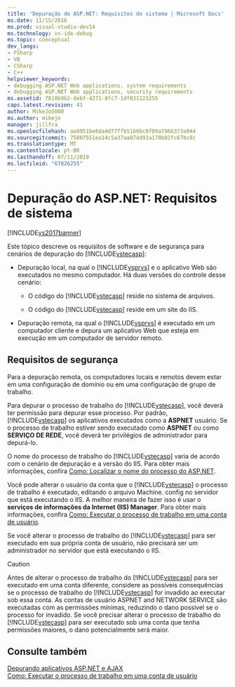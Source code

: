 ```yaml
---
title: 'Depuração do ASP.NET: Requisitos do sistema | Microsoft Docs'
ms.date: 11/15/2016
ms.prod: visual-studio-dev14
ms.technology: vs-ide-debug
ms.topic: conceptual
dev_langs:
- FSharp
- VB
- CSharp
- C++
helpviewer_keywords:
- debugging ASP.NET Web applications, system requirements
- debugging ASP.NET Web applications, security requirements
ms.assetid: 7810b9b2-debf-4271-8fc7-1df031123255
caps.latest.revision: 41
author: MikeJo5000
ms.author: mikejo
manager: jillfra
ms.openlocfilehash: aa8951be6da4d77ffb51b6bc8f09a796b373a944
ms.sourcegitcommit: 75807551ea14c5a37aa07dd93a170b02fc67bc8c
ms.translationtype: MT
ms.contentlocale: pt-BR
ms.lasthandoff: 07/11/2019
ms.locfileid: "67826255"
---
```

# <a name="aspnet-debugging-system-requirements"></a>Depuração do ASP.NET: Requisitos de sistema
[!INCLUDE[vs2017banner](../includes/vs2017banner.md)]

Este tópico descreve os requisitos de software e de segurança para cenários de depuração do [!INCLUDE[vstecasp](../includes/vstecasp-md.md)]:  
  
- Depuração local, na qual o [!INCLUDE[vsprvs](../includes/vsprvs-md.md)] e o aplicativo Web são executados no mesmo computador. Há duas versões do controle desse cenário:  
  
  - O código do [!INCLUDE[vstecasp](../includes/vstecasp-md.md)] reside no sistema de arquivos.  

  - O código do [!INCLUDE[vstecasp](../includes/vstecasp-md.md)] reside em um site do IIS.  
  
- Depuração remota, na qual o [!INCLUDE[vsprvs](../includes/vsprvs-md.md)] é executado em um computador cliente e depura um aplicativo Web que esteja em execução em um computador de servidor remoto.  
  
## <a name="security-requirements"></a>Requisitos de segurança  
 Para a depuração remota, os computadores locais e remotos devem estar em uma configuração de domínio ou em uma configuração de grupo de trabalho.  
  
 Para depurar o processo de trabalho do [!INCLUDE[vstecasp](../includes/vstecasp-md.md)], você deverá ter permissão para depurar esse processo. Por padrão, [!INCLUDE[vstecasp](../includes/vstecasp-md.md)] os aplicativos executados como a **ASPNET** usuário. Se o processo de trabalho estiver sendo executado como **ASPNET** ou como **SERVIÇO DE REDE**, você deverá ter privilégios de administrador para depurá-lo.  
  
 O nome do processo de trabalho do [!INCLUDE[vstecasp](../includes/vstecasp-md.md)] varia de acordo com o cenário de depuração e a versão do IIS. Para obter mais informações, confira [Como: Localizar o nome do processo do ASP.NET](../debugger/how-to-find-the-name-of-the-aspnet-process.md).  
  
 Você pode alterar o usuário da conta que o [!INCLUDE[vstecasp](../includes/vstecasp-md.md)] o processo de trabalho é executado, editando o arquivo Machine. config no servidor que está executando o IIS. A melhor maneira de fazer isso é usar o **serviços de informações da Internet (IIS) Manager**. Para obter mais informações, confira [Como: Executar o processo de trabalho em uma conta de usuário](../debugger/how-to-run-the-worker-process-under-a-user-account.md).  
  
 Se você alterar o processo de trabalho do [!INCLUDE[vstecasp](../includes/vstecasp-md.md)] para ser executado em sua própria conta de usuário, não precisará ser um administrador no servidor que está executando o IIS.  
  
> [!CAUTION]
> Antes de alterar o processo de trabalho do [!INCLUDE[vstecasp](../includes/vstecasp-md.md)] para ser executado em uma conta diferente, considere as possíveis consequências se o processo de trabalho do [!INCLUDE[vstecasp](../includes/vstecasp-md.md)] for invadido ao executar sob essa conta. As contas de usuário ASPNET and NETWORK SERVICE são executadas com as permissões mínimas, reduzindo o dano possível se o processo for invadido. Se você precisar alterar o processo de trabalho do [!INCLUDE[vstecasp](../includes/vstecasp-md.md)] para ser executado sob uma conta que tenha permissões maiores, o dano potencialmente será maior.  
  
## <a name="see-also"></a>Consulte também  
 [Depurando aplicativos ASP.NET e AJAX](../debugger/debugging-aspnet-and-ajax-applications.md)   
 [Como: Executar o processo de trabalho em uma conta de usuário](../debugger/how-to-run-the-worker-process-under-a-user-account.md)
